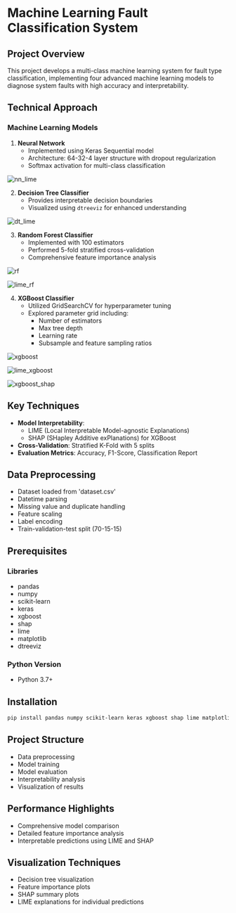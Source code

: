 # Machine Learning Fault Classification System

## Project Overview
This project develops a multi-class machine learning system for fault type classification, implementing four advanced machine learning models to diagnose system faults with high accuracy and interpretability.

## Technical Approach
### Machine Learning Models
1. **Neural Network**
   - Implemented using Keras Sequential model
   - Architecture: 64-32-4 layer structure with dropout regularization
   - Softmax activation for multi-class classification

![nn_lime](nn_lime.png)

2. **Decision Tree Classifier**
   - Provides interpretable decision boundaries
   - Visualized using `dtreeviz` for enhanced understanding

![dt_lime](dt_lime.png)


3. **Random Forest Classifier**
   - Implemented with 100 estimators
   - Performed 5-fold stratified cross-validation
   - Comprehensive feature importance analysis

![rf](rf.png)

![lime_rf](lime_rf.png)

4. **XGBoost Classifier**
   - Utilized GridSearchCV for hyperparameter tuning
   - Explored parameter grid including:
     - Number of estimators
     - Max tree depth
     - Learning rate
     - Subsample and feature sampling ratios

![xgboost](xgboost.png)

![lime_xgboost](lime_xgboost.png)

![xgboost_shap](xgboost_shap.png)

## Key Techniques
- **Model Interpretability**:
  - LIME (Local Interpretable Model-agnostic Explanations)
  - SHAP (SHapley Additive exPlanations) for XGBoost
- **Cross-Validation**: Stratified K-Fold with 5 splits
- **Evaluation Metrics**: Accuracy, F1-Score, Classification Report

## Data Preprocessing
- Dataset loaded from 'dataset.csv'
- Datetime parsing
- Missing value and duplicate handling
- Feature scaling
- Label encoding
- Train-validation-test split (70-15-15)

## Prerequisites
### Libraries
- pandas
- numpy
- scikit-learn
- keras
- xgboost
- shap
- lime
- matplotlib
- dtreeviz

### Python Version
- Python 3.7+

## Installation
```bash
pip install pandas numpy scikit-learn keras xgboost shap lime matplotlib dtreeviz
```

## Project Structure
- Data preprocessing
- Model training
- Model evaluation
- Interpretability analysis
- Visualization of results

## Performance Highlights
- Comprehensive model comparison
- Detailed feature importance analysis
- Interpretable predictions using LIME and SHAP

## Visualization Techniques
- Decision tree visualization
- Feature importance plots
- SHAP summary plots
- LIME explanations for individual predictions
